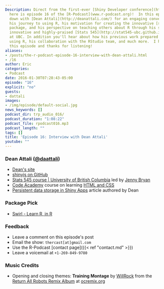 ```yaml
---
Description: Direct from the first-ever [Shiny Developer conference](http://blog.rstudio.org/2015/10/29/shiny-developer-conference-stanford-university-january-2016/),
  here is episode 16 of the [R-Podcast](www.r-podcast.org)!  In this episode I sit
  down with [Dean Attali](http://deanattali.com/) for an engaging conversation about
  his journey to using R, his motivation for creating the innovative [shinyjs](https://github.com/daattali/shinyjs)
  package, and his perspective on teaching others about R through his support of the
  innovative and highly-praised [Stats 545](http://stat545-ubc.github.io/) course
  at UBC. In addition you'll hear about how his previous work prepared him well for
  using R, his collaboration with the RStudio team, and much more.  I hope you enjoy
  this episode and thanks for listening!
aliases:
- /posts/the-r-podcast-episode-16-interview-with-dean-attali.html
- /16
author: Eric
categories:
- Podcast
date: 2016-01-30T07:28:43-05:00
episode: "16"
explicit: "no"
guests:
- dattali
images:
- /img/episode/default-social.jpg
news_keywords: []
podcast_dir: trp_audio_016/
podcast_duration: "1:08:22"
podcast_file: rpodcast016.mp3
podcast_length: ""
tags: []
title: 'Episode 16: Interview with Dean Attali'
youtube: ""
---
```


### Dean Attali ([@daattali](https://twitter.com/daattali))

- [Dean's site](http://deanattali.com/)
- [shinyjs on GitHub](https://github.com/daattali/shinyjs)
- [Stats 545 course | University of British Columbia](http://stat545-ubc.github.io/) led by [Jenny Bryan](https://github.com/jennybc)
- [Code Academy](https://www.codecademy.com) course on learning [HTML and CSS](https://www.codecademy.com/learn/web)
- [Persistent data storage in Shiny Apps](http://shiny.rstudio.com/articles/persistent-data-storage.html) article authored by Dean

### Package Pick

- [Swirl - Learn R, in R](http://swirlstats.com/)

### Feedback

- Leave a comment on this episode's post
- Email the show: `thercast[at]gmail.com`
- Use the R-Podcast [contact page]({{< ref "contact.md" >}})
- Leave a voicemail at `+1-269-849-9780`

### Music Credits

- Opening and closing themes: __Training Montage__ by [WillRock](http://ocremix.org/artist/5043/willrock)  from the [Return All Robots Remix Album](http://ocremix.org/events/returnallrobots/) at [ocremix.org](http://ocremix.org/)
